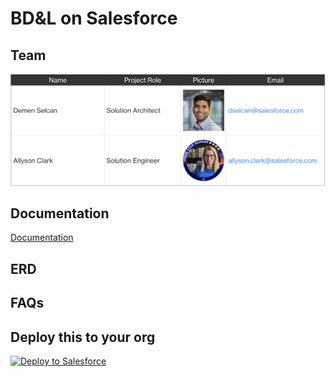 # BD&L on Salesforce

## Team
![BD&L? Team](./img/team_img.png "Team")

## Documentation
[Documentation](https://salesforce.quip.com/0imWAzyqPWcI "Documentation")

## ERD


## FAQs


## Deploy this to your org
<a href="https://githubsfdeploy.herokuapp.com?owner=UnofficialSalesforceHLS&repo=BD-L">
  <img alt="Deploy to Salesforce"
       src="https://raw.githubusercontent.com/afawcett/githubsfdeploy/master/deploy.png">
</a>





